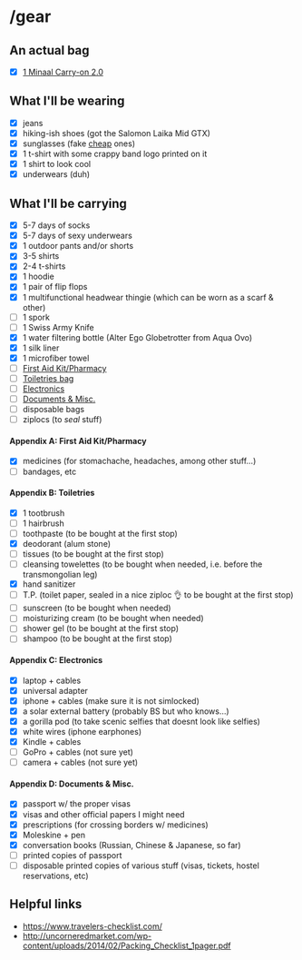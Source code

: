 # /gear

## An actual bag
- [x] [1 Minaal Carry-on 2.0](http://www.minaal.com/products/carry-on-2-0-bag)

## What I'll be wearing
- [x] jeans
- [x] hiking-ish shoes (got the Salomon Laika Mid GTX)
- [x] sunglasses (fake [cheap](https://www.youtube.com/watch?v=cHkaIHRK35g) ones)
- [x] 1 t-shirt with some crappy band logo printed on it
- [x] 1 shirt to look cool
- [x] underwears (duh)

## What I'll be carrying
- [x] 5-7 days of socks
- [x] 5-7 days of sexy underwears
- [x] 1 outdoor pants and/or shorts
- [x] 3-5 shirts
- [x] 2-4 t-shirts
- [x] 1 hoodie
- [x] 1 pair of flip flops
- [x] 1 multifunctional headwear thingie (which can be worn as a scarf & other)
- [ ] 1 spork
- [ ] 1 Swiss Army Knife
- [x] 1 water filtering bottle (Alter Ego Globetrotter from Aqua Ovo)
- [x] 1 silk liner
- [x] 1 microfiber towel
- [ ] [First Aid Kit/Pharmacy](https://github.com/jeremybenaim/travel/blob/master/gear/README.md#a-first-aid-kit)
- [ ] [Toiletries bag](https://github.com/jeremybenaim/travel/tree/master/gear#b-toiletries)
- [ ] [Electronics](https://github.com/jeremybenaim/travel/blob/master/gear/README.md#c-electronics)
- [ ] [Documents & Misc.](https://github.com/jeremybenaim/travel/blob/master/gear/README.md#d-documents--misc)
- [ ] disposable bags
- [ ] ziplocs (to _seal_ stuff)

#### Appendix A: First Aid Kit/Pharmacy
- [x] medicines (for stomachache, headaches, among other stuff…)
- [ ] bandages, etc

#### Appendix B: Toiletries
- [x] 1 tootbrush
- [ ] 1 hairbrush
- [ ] toothpaste (to be bought at the first stop)
- [x] deodorant (alum stone)
- [ ] tissues (to be bought at the first stop)
- [ ] cleansing towelettes (to be bought when needed, i.e. before the transmongolian leg)
- [x] hand sanitizer
- [ ] T.P. (toilet paper, sealed in a nice ziploc :ok_hand: to be bought at the first stop)
- [ ] sunscreen (to be bought when needed)
- [ ] moisturizing cream (to be bought when needed)
- [ ] shower gel (to be bought at the first stop)
- [ ] shampoo (to be bought at the first stop)

#### Appendix C: Electronics
- [x] laptop + cables
- [x] universal adapter
- [x] iphone + cables (make sure it is not simlocked)
- [x] a solar external battery (probably BS but who knows…)
- [x] a gorilla pod (to take scenic selfies that doesnt look like selfies)
- [x] white wires (iphone earphones)
- [x] Kindle + cables
- [ ] GoPro + cables (not sure yet)
- [ ] camera + cables (not sure yet)

#### Appendix D: Documents & Misc.
- [x] passport w/ the proper visas
- [x] visas and other official papers I might need
- [x] prescriptions (for crossing borders w/ medicines)
- [x] Moleskine + pen
- [x] conversation books (Russian, Chinese & Japanese, so far)
- [ ] printed copies of passport
- [ ] disposable printed copies of various stuff (visas, tickets, hostel reservations, etc)

## Helpful links
- https://www.travelers-checklist.com/
- http://uncorneredmarket.com/wp-content/uploads/2014/02/Packing_Checklist_1pager.pdf

